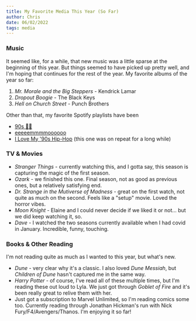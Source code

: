 ```yaml
---
title: My Favorite Media This Year (So Far)
author: Chris
date: 06/02/2022
tags: media
---
```


### Music

It seemed like, for a while, that new music was a little sparse at the beginning of this year. But things seemed to have
picked up pretty well, and I'm hoping that continues for the rest of the year. My favorite albums of the year so far:

1. _Mr. Morale and the Big Steppers_ - Kendrick Lamar
2. _Dropout Boogie_ - The Black Keys
3. _Hell on Church Street_ - Punch Brothers

Other than that, my favorite Spotify playlists have been

- [90s 🤘🏼](https://open.spotify.com/playlist/1b54zf3bzl5HBjAqWDr6cQ?si=0991b31b087547ea)
- [eeeeemmmmoooooo](https://open.spotify.com/playlist/2ewpBURWZFY0k9vsAjrKoK?si=912755261bd343e9)
- [I Love My '90s Hip-Hop](https://open.spotify.com/playlist/37i9dQZF1DX186v583rmzp?si=67a2213902bf40e3) (this one was on
repeat for a long while)

### TV & Movies

- _Stranger Things_ - currently watching this, and I gotta say, this season is capturing the magic of the first season.
- _Ozark_ - we finished this one. Final season, not as good as previous ones, but a relatively satisfying end.
- _Dr. Strange in the Mutiverse of Madness_ - great on the first watch, not quite as much on the second. Feels like a "setup"
movie. Loved the horror vibes.
- _Moon Knight_ - Elaine and I could never decide if we liked it or not... but we did keep watching it, so.
- _Dave_ - I watched the two seasons currently available when I had covid in January. Incredible, funny, touching.

### Books & Other Reading

I'm not reading quite as much as I wanted to this year, but what's new.

- _Dune_ - very clear why it's a classic. I also loved _Dune Messiah_, but _Children of Dune_ hasn't captured
me in the same way.
- _Harry Potter_ - of course, I've read all of these multiple times, but I'm reading these  out loud to Lyla. We just 
got through _Goblet of Fire_ and it's been really great to relive them with her.
- Just got a subscription to Marvel Unlimited, so I'm reading comics some too. Currently reading through Jonathan Hickman's
run with Nick Fury/F4/Avengers/Thanos. I'm enjoying it so far!